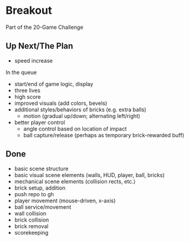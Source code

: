 # Breakout

Part of the 20-Game Challenge

## Up Next/The Plan

* speed increase

In the queue

* start/end of game logic, display
* three lives
* high score
* improved visuals (add colors, bevels)
* additional styles/behaviors of bricks (e.g. extra balls)
	* motion (gradual up/down; alternating left/right)
* better player control
	* angle control based on location of impact
	* ball capture/release (perhaps as temporary brick-rewarded buff)

## Done

* basic scene structure
* basic visual scene elements (walls, HUD, player, ball, bricks)
* mechanical scene elements (collision rects, etc.)
* brick setup, addition
* push repo to gh
* player movement (mouse-driven, x-axis)
* ball service/movement
* wall collision
* brick collision
* brick removal
* scorekeeping
